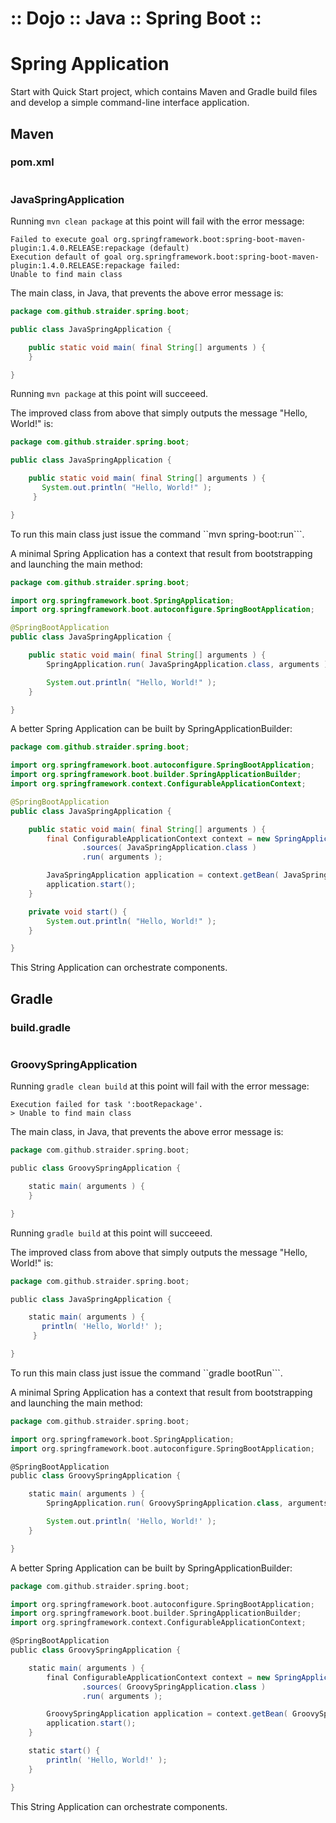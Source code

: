﻿:: Dojo :: Java :: Spring Boot ::
=================================

#  Spring Application

Start with Quick Start project, which contains Maven and Gradle build files and develop a simple command-line interface application.

## Maven

### pom.xml

```xml
```

### JavaSpringApplication

Running ```mvn clean package``` at this point will fail with the error message:

```
Failed to execute goal org.springframework.boot:spring-boot-maven-plugin:1.4.0.RELEASE:repackage (default)
Execution default of goal org.springframework.boot:spring-boot-maven-plugin:1.4.0.RELEASE:repackage failed:
Unable to find main class
```

The main class, in Java, that prevents the above error message is:

```java
package com.github.straider.spring.boot;

public class JavaSpringApplication {

    public static void main( final String[] arguments ) {
    }

}
```

Running ```mvn package``` at this point will succeeed.

The improved class from above that simply outputs the message "Hello, World!" is:

```java
package com.github.straider.spring.boot;

public class JavaSpringApplication {

    public static void main( final String[] arguments ) {
       System.out.println( "Hello, World!" );
     }

}
```

To run this main class just issue the command ``mvn spring-boot:run```.

A minimal Spring Application has a context that result from bootstrapping and launching the main method:

```java
package com.github.straider.spring.boot;

import org.springframework.boot.SpringApplication;
import org.springframework.boot.autoconfigure.SpringBootApplication;

@SpringBootApplication
public class JavaSpringApplication {

    public static void main( final String[] arguments ) {
        SpringApplication.run( JavaSpringApplication.class, arguments );

        System.out.println( "Hello, World!" );
    }

}
```

A better Spring Application can be built by SpringApplicationBuilder:

```java
package com.github.straider.spring.boot;

import org.springframework.boot.autoconfigure.SpringBootApplication;
import org.springframework.boot.builder.SpringApplicationBuilder;
import org.springframework.context.ConfigurableApplicationContext;

@SpringBootApplication
public class JavaSpringApplication {

    public static void main( final String[] arguments ) {
        final ConfigurableApplicationContext context = new SpringApplicationBuilder()
                .sources( JavaSpringApplication.class )
                .run( arguments );

        JavaSpringApplication application = context.getBean( JavaSpringApplication.class );
        application.start();
    }

    private void start() {
        System.out.println( "Hello, World!" );
    }

}
```

This String Application can orchestrate components.

## Gradle

### build.gradle

```groovy
```

### GroovySpringApplication

Running ```gradle clean build``` at this point will fail with the error message:

```
Execution failed for task ':bootRepackage'.
> Unable to find main class
```

The main class, in Java, that prevents the above error message is:

```groovy
package com.github.straider.spring.boot;

public class GroovySpringApplication {

    static main( arguments ) {
    }

}
```

Running ```gradle build``` at this point will succeeed.

The improved class from above that simply outputs the message "Hello, World!" is:

```groovy
package com.github.straider.spring.boot;

public class JavaSpringApplication {

    static main( arguments ) {
       println( 'Hello, World!' );
     }

}
```

To run this main class just issue the command ``gradle bootRun```.

A minimal Spring Application has a context that result from bootstrapping and launching the main method:

```groovy
package com.github.straider.spring.boot;

import org.springframework.boot.SpringApplication;
import org.springframework.boot.autoconfigure.SpringBootApplication;

@SpringBootApplication
public class GroovySpringApplication {

    static main( arguments ) {
        SpringApplication.run( GroovySpringApplication.class, arguments );

        System.out.println( 'Hello, World!' );
    }

}
```

A better Spring Application can be built by SpringApplicationBuilder:

```groovy
package com.github.straider.spring.boot;

import org.springframework.boot.autoconfigure.SpringBootApplication;
import org.springframework.boot.builder.SpringApplicationBuilder;
import org.springframework.context.ConfigurableApplicationContext;

@SpringBootApplication
public class GroovySpringApplication {

    static main( arguments ) {
        final ConfigurableApplicationContext context = new SpringApplicationBuilder()
                .sources( GroovySpringApplication.class )
                .run( arguments );

        GroovySpringApplication application = context.getBean( GroovySpringApplication.class );
        application.start();
    }

    static start() {
        println( 'Hello, World!' );
    }

}
```

This String Application can orchestrate components.
